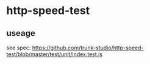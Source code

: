 # http-speed-test
## useage

see spec: <https://github.com/trunk-studio/http-speed-test/blob/master/test/unit/index.test.js>
